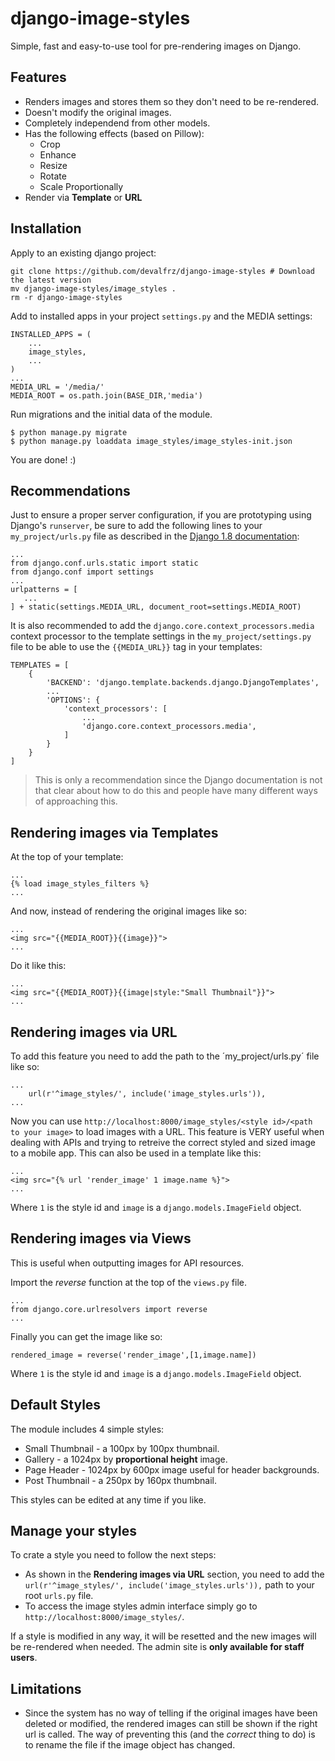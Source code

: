 # django-image-styles
Simple, fast and easy-to-use tool for pre-rendering images on Django.

## Features
- Renders images and stores them so they don't need to be re-rendered.
- Doesn't modify the original images.
- Completely independend from other models.
- Has the following effects (based on Pillow):
  - Crop
  - Enhance
  - Resize
  - Rotate
  - Scale Proportionally
- Render via **Template** or **URL**

## Installation

Apply to an existing django project:
```
git clone https://github.com/devalfrz/django-image-styles # Download the latest version
mv django-image-styles/image_styles .
rm -r django-image-styles
```
Add to installed apps in your project `settings.py` and the MEDIA settings:
```
INSTALLED_APPS = (
    ...
    image_styles,
    ...
)
...
MEDIA_URL = '/media/'
MEDIA_ROOT = os.path.join(BASE_DIR,'media')
```
Run migrations and the initial data of the module.
```
$ python manage.py migrate
$ python manage.py loaddata image_styles/image_styles-init.json
```
You are done! :)

## Recommendations

Just to ensure a proper server configuration, if you are prototyping using Django's `runserver`, be sure to add the following lines to your `my_project/urls.py` file as described in the [Django 1.8 documentation](https://docs.djangoproject.com/en/1.8/howto/static-files/):
```
...
from django.conf.urls.static import static
from django.conf import settings
...
urlpatterns = [
   ...
] + static(settings.MEDIA_URL, document_root=settings.MEDIA_ROOT)
```
It is also recommended to add the `django.core.context_processors.media` context processor to the template settings in the  `my_project/settings.py` file to be able to use the `{{MEDIA_URL}}` tag in your templates:
```
TEMPLATES = [
    {
        'BACKEND': 'django.template.backends.django.DjangoTemplates',
        ...
        'OPTIONS': {
            'context_processors': [
                ...
                'django.core.context_processors.media',
            ]
        }
    }
]
```
> This is only a recommendation since the Django documentation is not that clear about how to do this and people have many different ways of approaching this.

## Rendering images via Templates

At the top of your template:
```
...
{% load image_styles_filters %}
...
```
And now, instead of rendering the original images like so:
```
...
<img src="{{MEDIA_ROOT}}{{image}}">
...
```
Do it like this:
```
...
<img src="{{MEDIA_ROOT}}{{image|style:"Small Thumbnail"}}">
...
```
## Rendering images via URL

To add this feature you need to add the path to the ´my_project/urls.py´ file like so:

```
...
    url(r'^image_styles/', include('image_styles.urls')),
...
```
Now you can use `http://localhost:8000/image_styles/<style id>/<path to your image>` to load images with a URL. This feature is VERY useful when dealing with APIs and trying to retreive the correct styled and sized image to a mobile app.
This can also be used in a template like this:
```
...
<img src="{% url 'render_image' 1 image.name %}">
...
```
Where `1` is the style id and `image` is a `django.models.ImageField` object.

## Rendering images via Views

This is useful when outputting images for API resources.

Import the *reverse* function at the top of the `views.py` file.
```
...
from django.core.urlresolvers import reverse
...
```
Finally you can get the image like so:
```
rendered_image = reverse('render_image',[1,image.name])
```
Where `1` is the style id and `image` is a `django.models.ImageField` object.

## Default Styles

The module includes 4 simple styles:
- Small Thumbnail - a 100px by 100px thumbnail.
- Gallery - a 1024px by **proportional height** image.
- Page Header - 1024px by 600px image useful for header backgrounds.
- Post Thumbnail - a 250px by 160px thumbnail.

This styles can be edited at any time if you like.

## Manage your styles

To crate a style you need to follow the next steps:
* As shown in the **Rendering images via URL** section, you need to add the `url(r'^image_styles/', include('image_styles.urls')),` path to your root `urls.py` file.
* To access the image styles admin interface simply go to `http://localhost:8000/image_styles/`.

If a style is modified in any way, it will be resetted and the new images will be re-rendered when needed. The admin site is **only available for staff users**.

## Limitations

- Since the system has no way of telling if the original images have been deleted or modified, the rendered images can still be shown if the right url is called. The way of preventing this (and the *correct* thing to do) is to rename the file if the image object has changed.

